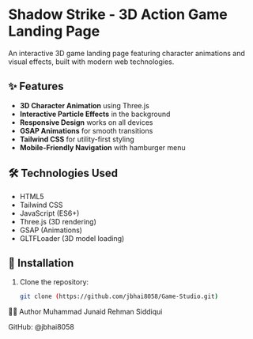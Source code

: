 # Shadow Strike - 3D Action Game Landing Page

An interactive 3D game landing page featuring character animations and visual effects, built with modern web technologies.

## ✨ Features

- **3D Character Animation** using Three.js
- **Interactive Particle Effects** in the background
- **Responsive Design** works on all devices
- **GSAP Animations** for smooth transitions
- **Tailwind CSS** for utility-first styling
- **Mobile-Friendly Navigation** with hamburger menu

## 🛠 Technologies Used

- HTML5
- Tailwind CSS
- JavaScript (ES6+)
- Three.js (3D rendering)
- GSAP (Animations)
- GLTFLoader (3D model loading)

## 🚀 Installation

1. Clone the repository:
   ```bash
   git clone (https://github.com/jbhai8058/Game-Studio.git)

👨‍💻 Author
Muhammad Junaid Rehman Siddiqui

GitHub: @jbhai8058
